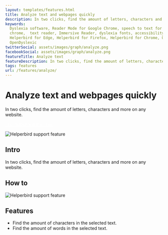 ```yaml
---
layout: templates/features.html
title: Analyze text and webpages quickly
description: In two clicks, find the amount of letters, characters and more on any website.
keywords:
  Dyslexia software, Reader Mode for Google Chrome, speech to text for chrome, Text to speech for
  chrome,  text reader, Immersive Reader, dyslexia fonts, accessibility software, dyslexia software,
  Helperbird for Edge, Helperbird for Firefox, Helperbird for Chrome, Opendyslexic for Chrome,
  OpenDyslexic
twitterSocial: assets/images/graph/analyze.png
facebookSocial: assets/images/graph/analyze.png
featureTitle: Analyze text
featureDescription: In two clicks, find the amount of letters, characters and more on any website.
tags: features
url: /features/analyze/
---
```


# Analyze text and webpages quickly

In two clicks, find the amount of letters, characters and more on any website.

<a 
  class="px-8 py-3 border  text-base font-medium rounded-md text-white bg-pink-600 hover:bg-pink-700 " style="color: white;" 
  href="/pricing/"> Try Helperbird for Free </a>

![Helperbird support feature](https://www.helperbird.com/assets/images/new/analyze/analyze.png)

## Intro

In two clicks, find the amount of letters, characters and more on any website.

## How to

![Helperbird support feature](https://img.youtube.com/vi/QmFo0u4aIF4/sddefault.jpg)

## Features

- Find the amount of characters in the selected text.
- Find the amount of words in the selected text.
